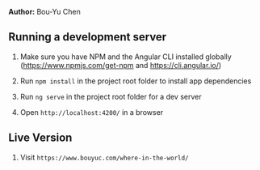 **Author:** Bou-Yu Chen

## Running a development server
1. Make sure you have NPM and the Angular CLI installed globally (https://www.npmjs.com/get-npm and https://cli.angular.io/)

2. Run `npm install` in the project root folder to install app dependencies

3. Run `ng serve` in the project root folder for a dev server

4. Open `http://localhost:4200/` in a browser

## Live Version
1. Visit `https://www.bouyuc.com/where-in-the-world/`
